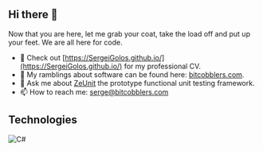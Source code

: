 ## Hi there 👋

Now that you are here, let me grab your coat, take the load off and put up your feet.  We are all here for code.

- 🔭 Check out [https://SergeiGolos.github.io/](https://SergeiGolos.github.io/) for my professional CV.
- 🤔 My ramblings about software can be found here: [bitcobblers.com](https://bitcobblers.com).
- 💬 Ask me about [ZeUnit](https://github.com/bitcobblers/ZeUnit) the prototype functional unit testing framework.
- 📫 How to reach me: [serge@bitcobblers.com](mailto:serge@bitcobblers.com)

## Technologies

![C#](https://img.shields.io/badge/c%23-%23239120.svg?style=for-the-badge&logo=csharp&logoColor=white)
